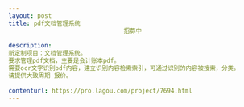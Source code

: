 ```yaml
---                
layout: post       
title: pdf文档管理系统
                                招募中
           
description: 
新定制项目：文档管理系统。 
要求管理pdf文档，主要是会计账本pdf。
需要ocr文字识别pdf内容，建立识别内容检索索引，可通过识别的内容被搜索，分类。
请提供大致周期 报价。
     
contenturl: https://pro.lagou.com/project/7694.html      
---                 
```

